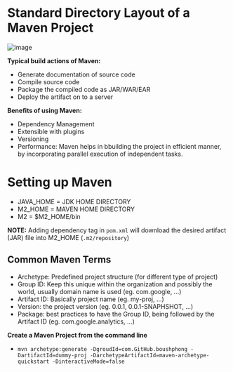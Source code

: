 # Standard Directory Layout of a Maven Project

![image](https://user-images.githubusercontent.com/59940078/229340053-6ca02130-fbf5-4bb1-90ea-5c27fe69f491.png)

**Typical build actions of Maven:**
- Generate documentation of source code
- Compile source code
- Package the compiled code as JAR/WAR/EAR
- Deploy the artifact on to a server

**Benefits of using Maven:**
- Dependency Management
- Extensible with plugins
- Versioning
- Performance: Maven helps in bbuilding the project in efficient manner, by incorporating parallel execution of independent tasks.

# Setting up Maven
- JAVA_HOME = JDK HOME DIRECTORY
- M2_HOME = MAVEN HOME DIRECTORY
- M2 = $M2_HOME/bin

**NOTE:** Adding dependency tag in `pom.xml` will download the desired artifact (JAR) file into M2_HOME (`.m2/repository`)

## Common Maven Terms
- Archetype: Predefined project structure (for different type of project)
- Group ID: Keep this unique within the organization and possibly the world, usually domain name is used (eg. com.google, ...)
- Artifact ID: Basically project name (eg. my-proj, ...)
- Version: the project version (eg. 0.0.1, 0.0.1-SNAPHSHOT, ...)
- Package: best practices to have the Group ID, being followed by the Artifact ID (eg. com.google.analytics, ...)

**Create a Maven Project from the command line**
- `mvn archetype:generate -DgroudId=com.GitHub.boushphong -DartifactId=dummy-proj -DarchetypeArtifactId=maven-archetype-quickstart -DinteractiveMode=false`
